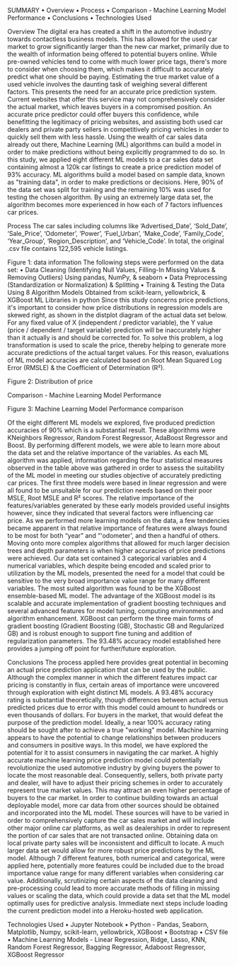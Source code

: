 SUMMARY
•	Overview
•	Process
•	Comparison - Machine Learning Model Performance
•	Conclusions
•	Technologies Used
 
Overview
The digital era has created a shift in the automotive industry towards contactless business models. This has allowed for the used car market to grow significantly larger than the new car market, primarily due to the wealth of information being offered to potential buyers online. While pre-owned vehicles tend to come with much lower price tags, there's more to consider when choosing them, which makes it difficult to accurately predict what one should be paying.
Estimating the true market value of a used vehicle involves the daunting task of weighing several different factors. This presents the need for an accurate price prediction system. Current websites that offer this service may not comprehensively consider the actual market, which leaves buyers in a compromised position. An accurate price predictor could offer buyers this confidence, while benefitting the legitimacy of pricing websites, and assisting both used car dealers and private party sellers in competitively pricing vehicles in order to quickly sell them with less hassle.
Using the wealth of car sales data already out there, Machine Learning (ML) algorithms can build a model in order to make predictions without being explicitly programmed to do so. In this study, we applied eight different ML models to a car sales data set containing almost a 120k car listings to create a price prediction model of 93% accuracy.
ML algorithms build a model based on sample data, known as "training data", in order to make predictions or decisions. Here, 90% of the data set was split for training and the remaining 10% was used for testing the chosen algorithm. By using an extremely large data set, the algorithm becomes more experienced in how each of 7 factors influences car prices.
 
Process
The car sales including columns like ‘Advertised_Date’, ‘Sold_Date’, ‘Sale_Price’, ‘Odometer’, ‘Power’, ‘Fuel_Urban’, ‘Make_Code’, ‘Family_Code’, ‘Year_Group’, ‘Region_Description’, and ‘Vehicle_Code’. In total, the original .csv file contains 122,595 vehicle listings. 
 
Figure 1: data information
The following steps were performed on the data set:
•	Data Cleaning (Identifying Null Values, Filling-In Missing Values & Removing Outliers) Using pandas, NumPy, & seaborn
•	Data Preprocessing (Standardization or Normalization) & Splitting
•	Training & Testing the Data Using 8 Algorithm Models Obtained from scikit-learn, yellowbrick, & XGBoost ML Libraries in python
Since this study concerns price predictions, it's important to consider how price distributions in regression models are skewed right, as shown in the distplot diagram of the actual data set below. For any fixed value of X (independent / predictor variable), the Y value (price / dependent / target variable) prediction will be inaccurately higher than it actually is and should be corrected for. To solve this problem, a log transformation is used to scale the price, thereby helping to generate more accurate predictions of the actual target values. For this reason, evaluations of ML model accuracies are calculated based on Root Mean Squared Log Error (RMSLE) & the Coefficient of Determination (R²).
 
Figure 2: Distribution of price
 
Comparison - Machine Learning Model Performance
 
Figure 3: Machine Learning Model Performance comparison

Of the eight different ML models we explored, five produced prediction accuracies of 90% which is a substantial result. These algorithms were KNeighbors Regressor, Random Forest Regressor, AdaBoost Regressor and Boost. By performing different models, we were able to learn more about the data set and the relative importance of the variables. As each ML algorithm was applied, information regarding the four statistical measures observed in the table above was gathered in order to assess the suitability of the ML model in meeting our studies objective of accurately predicting car prices.
The first three models were based in linear regression and were all found to be unsuitable for our prediction needs based on their poor MSLE, Root MSLE and R² scores. The relative importance of the features/variables generated by these early models provided useful insights however, since they indicated that several factors were influencing car price. As we performed more learning models on the data, a few tendencies became apparent in that relative importance of features were always found to be most for both “year” and “'odometer', and then a handful of others.
Moving onto more complex algorithms that allowed for much larger decision trees and depth parameters is when higher accuracies of price predictions were achieved. Our data set contained 3 categorical variables and 4 numerical variables, which despite being encoded and scaled prior to utilization by the ML models, presented the need for a model that could be sensitive to the very broad importance value range for many different variables.
The most suited algorithm was found to be the XGBoost ensemble-based ML model. The advantage of the XGBoost model is its scalable and accurate implementation of gradient boosting techniques and several advanced features for model tuning, computing environments and algorithm enhancement. XGBoost can perform the three main forms of gradient boosting (Gradient Boosting (GB), Stochastic GB and Regularized GB) and is robust enough to support fine tuning and addition of regularization parameters. The 93.48% accuracy model established here provides a jumping off point for further/future exploration.
 
Conclusions
The process applied here provides great potential in becoming an actual price prediction application that can be used by the public. Although the complex manner in which the different features impact car pricing is constantly in flux, certain areas of importance were uncovered through exploration with eight distinct ML models. A 93.48% accuracy rating is substantial theoretically, though differences between actual versus predicted prices due to error with this model could amount to hundreds or even thousands of dollars. For buyers in the market, that would defeat the purpose of the prediction model. Ideally, a near 100% accuracy rating should be sought after to achieve a true "working" model.
Machine learning appears to have the potential to change relationships between producers and consumers in positive ways. In this model, we have explored the potential for it to assist consumers in navigating the car market. A highly accurate machine learning price prediction model could potentially revolutionize the used automotive industry by giving buyers the power to locate the most reasonable deal. Consequently, sellers, both private party and dealer, will have to adjust their pricing schemes in order to accurately represent true market values. This may attract an even higher percentage of buyers to the car market. 
In order to continue building towards an actual deployable model, more car data from other sources should be obtained and incorporated into the ML model. These sources will have to be varied in order to comprehensively capture the car sales market and will include other major online car platforms, as well as dealerships in order to represent the portion of car sales that are not transacted online. Obtaining data on local private party sales will be inconsistent and difficult to locate. A much larger data set would allow for more robust price predictions by the ML model. Although 7 different features, both numerical and categorical, were applied here, potentially more features could be included due to the broad importance value range for many different variables when considering car value.
Additionally, scrutinizing certain aspects of the data cleaning and pre-processing could lead to more accurate methods of filling in missing values or scaling the data, which could provide a data set that the ML model optimally uses for predictive analysis. Immediate next steps include loading the current prediction model into a Heroku-hosted web application.

Technologies Used
•	Jupyter Notebook
•	Python - Pandas, Seaborn, Matplotlib, Numpy, scikit-learn, yellowbrick, XGBoost
•	Bootstrap
•	CSV file
•	Machine Learning Models - Linear Regression, Ridge, Lasso, KNN, Random Forest Regressor, Bagging Regressor, Adaboost Regressor, XGBoost Regressor



